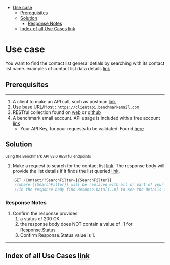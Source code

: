 - [Use case](#use-case)
    - [Prerequisites](#prerequisites)
    - [Solution](#solution)
        - [Response Notes](#response-notes)
    - [Index of all Use Cases link](#index-of-all-use-cases-link)

# Use case

You want to find the contact list general detials by searching with its contact list name.
examples of contact list data details [link](https://www.benchmarkemail.com/models.htm#ContactFullRecord)
## Prerequisites

---

1. A client to make an API call, such as postman [link](https://www.getpostman.com/)
1. Use base URL/Host : `https://clientapi.benchmarkemail.com`
1. RESTful collection found on [web](https://developer.benchmarkemail.com/) or [github](https://github.com/BenchmarkEmail/RESTful-API-v3/tree/master/Postman%20Collections) 
1. A benchmark email account. API usage is included with a free account [link](https://ui.benchmarkemail.com/Login)
   * Your API Key, for your requests to be validated. Found [here](https://ui.benchmarkemail.com/Integrate#API)

## Solution

<sub>using the Benchmark API v3.0 RESTful endpoints</sub>

1. Make a request to search for the contact list [link](https://developer.benchmarkemail.com/#cc3ee91a-0ccb-79c1-9365-c96f8511a68b). The response body will provide the list details if it finds the list queried [link](https://www.benchmarkemail.com/models.htm#ContactFullRecord).

```js
    GET /Contact/?SearchFilter={{SearchFilter}}
    //where {{SearchFilter}} will be replaced with all or part of your contact list name.
    //in the response body find Resonse.Data[1..n] to see the details for the respective list name
```

### Response Notes

1. Confirm the response provides
    1. a status of 200 OK 
    1. the response body does NOT contain a value of -1 for Response.Status
    1. Confirm Response.Status value is 1.

---

## Index of all Use Cases [link](https://benchmarkemail.github.io/RESTful-API-v3/)